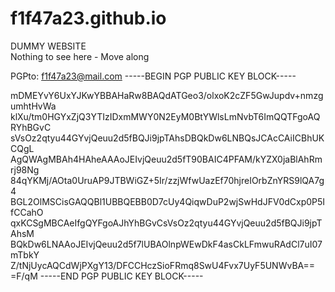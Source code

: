 # f1f47a23.github.io

DUMMY WEBSITE<br>
Nothing to see here - Move along<br>

PGPto: f1f47a23@mail.com 
-----BEGIN PGP PUBLIC KEY BLOCK-----

mDMEYvY6UxYJKwYBBAHaRw8BAQdATGeo3/olxoK2cZF5GwJupdv+nmzgumhtHvWa
klXu/tm0HGYxZjQ3YTIzIDxmMWY0N2EyM0BtYWlsLmNvbT6ImQQTFgoAQRYhBGvC
sVsOz2qtyu44GYvjQeuu2d5fBQJi9jpTAhsDBQkDw6LNBQsJCAcCAiICBhUKCQgL
AgQWAgMBAh4HAheAAAoJEIvjQeuu2d5fT90BAIC4PFAM/kYZX0jaBlAhRmrj98Ng
84qYKMj/AOta0UruAP9JTBWiGZ+5Ir/zzjWfwUazEf70hjreIOrbZnYRS9lQA7g4
BGL2OlMSCisGAQQBl1UBBQEBB0D7cUy4QiqwDuP2wjSwHdJFV0dCxp0P5IfCCahO
qxKCSgMBCAeIfgQYFgoAJhYhBGvCsVsOz2qtyu44GYvjQeuu2d5fBQJi9jpTAhsM
BQkDw6LNAAoJEIvjQeuu2d5f7lUBAOlnpWEwDkF4asCkLFmwuRAdCl7uI07mTbkY
Z/tNjUycAQCdWjPXgY13/DFCCHczSioFRmq8SwU4Fvx7UyF5UNWvBA==
=F/qM
-----END PGP PUBLIC KEY BLOCK-----

